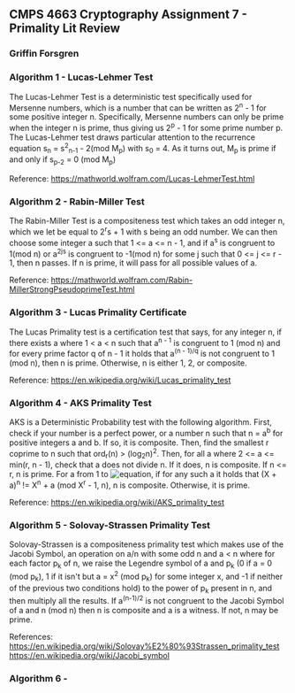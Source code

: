 ## CMPS 4663 Cryptography Assignment 7 - Primality Lit Review
### Griffin Forsgren

### Algorithm 1 - Lucas-Lehmer Test
The Lucas-Lehmer Test is a deterministic test specifically used for Mersenne numbers, which is a number that can be written as 2<sup>n</sup> - 1 for some positive integer n. Specifically, Mersenne numbers can only be prime when the integer n is prime, thus giving us 2<sup>p</sup> - 1 for some prime number p. The Lucas-Lehmer test draws particular attention to the recurrence equation s<sub>n</sub> = s<sup>2</sup><sub>n-1</sub> - 2(mod M<sub>p</sub>) with s<sub>0</sub> = 4. As it turns out, M<sub>p</sub> is prime if and only if s<sub>p-2</sub> = 0 (mod M<sub>p</sub>)

Reference: https://mathworld.wolfram.com/Lucas-LehmerTest.html

### Algorithm 2 - Rabin-Miller Test
The Rabin-Miller Test is a compositeness test which takes an odd integer n, which we let be equal to 2<sup>r</sup>s + 1 with s being an odd number. We can then choose some integer a such that 1 <= a <= n - 1, and if a<sup>s</sup> is congruent to 1(mod n) or a<sup>2js</sup> is congruent to -1(mod n) for some j such that 0 <= j <= r - 1, then n passes. If n is prime, it will pass for all possible values of a. 

Reference: https://mathworld.wolfram.com/Rabin-MillerStrongPseudoprimeTest.html

### Algorithm 3 - Lucas Primality Certificate
The Lucas Primality test is a certification test that says, for any integer n, if there exists a where 1 < a < n such that a<sup>n - 1</sup> is congruent to 1 (mod n) and for every prime factor q of n - 1 it holds that a<sup>(n - 1)/q</sup> is not congruent to 1 (mod n), then n is prime. Otherwise, n is either 1, 2, or composite. 

Reference: https://en.wikipedia.org/wiki/Lucas_primality_test

### Algorithm 4 - AKS Primality Test
AKS is a Deterministic Probability test with the following algorithm. First, check if your number is a perfect power, or a number n such that n = a<sup>b</sup> for positive integers a and b. If so, it is composite. Then, find the smallest r coprime to n such that ord<sub>r</sub>(n) > (log<sub>2</sub>n)<sup>2</sup>. Then, for all a where 2 <= a <= min(r, n - 1), check that a does not divide n. If it does, n is composite. If n <= r, n is prime. For a from 1 to ![equation](https://wikimedia.org/api/rest_v1/media/math/render/svg/66e8f8e1f842f93eeafb29da46bd297fd6accdbc), if for any such a it holds that (X + a)<sup>n</sup> != X<sup>n</sup> + a (mod X<sup>r</sup> - 1, n), n is composite. Otherwise, it is prime. 

Reference: https://en.wikipedia.org/wiki/AKS_primality_test

### Algorithm 5 - Solovay-Strassen Primality Test
Solovay-Strassen is a compositeness primality test which makes use of the Jacobi Symbol, an operation on a/n with some odd n and a < n where for each factor p<sub>k</sub> of n, we raise the Legendre symbol of a and p<sub>k</sub> (0 if a = 0 (mod p<sub>k</sub>), 1 if it isn't but a = x<sup>2</sup> (mod p<sub>k</sub>) for some integer x, and -1 if neither of the previous two conditions hold) to the power of p<sub>k</sub> present in n, and then multiply all the results. If a<sup>(n-1)/2</sup> is not congruent to the Jacobi Symbol of a and n (mod n) then n is composite and a is a witness. If not, n may be prime.

References: https://en.wikipedia.org/wiki/Solovay%E2%80%93Strassen_primality_test
https://en.wikipedia.org/wiki/Jacobi_symbol

### Algorithm 6 - 
